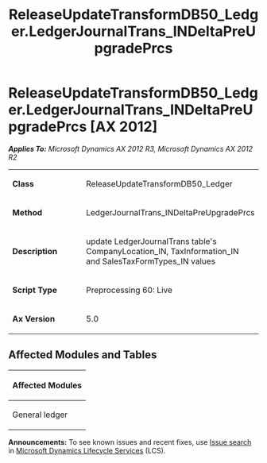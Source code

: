 ﻿---
title: ReleaseUpdateTransformDB50_Ledger.LedgerJournalTrans_INDeltaPreUpgradePrcs
TOCTitle: ReleaseUpdateTransformDB50_Ledger.LedgerJournalTrans_INDeltaPreUpgradePrcs
ms:assetid: 978aac61-151d-b923-b06b-cb0468bfe785
ms:mtpsurl: https://msdn.microsoft.com/en-us/library/JJ686216(v=AX.60)
ms:contentKeyID: 49709921
ms.date: 05/18/2015
mtps_version: v=AX.60
---

# ReleaseUpdateTransformDB50\_Ledger.LedgerJournalTrans\_INDeltaPreUpgradePrcs [AX 2012]


_**Applies To:** Microsoft Dynamics AX 2012 R3, Microsoft Dynamics AX 2012 R2_

<table>
<colgroup>
<col style="width: 50%" />
<col style="width: 50%" />
</colgroup>
<tbody>
<tr class="odd">
<td><p><strong>Class</strong></p></td>
<td><p>ReleaseUpdateTransformDB50_Ledger</p></td>
</tr>
<tr class="even">
<td><p><strong>Method</strong></p></td>
<td><p>LedgerJournalTrans_INDeltaPreUpgradePrcs</p></td>
</tr>
<tr class="odd">
<td><p><strong>Description</strong></p></td>
<td><p>update LedgerJournalTrans table's CompanyLocation_IN, TaxInformation_IN and SalesTaxFormTypes_IN values</p></td>
</tr>
<tr class="even">
<td><p><strong>Script Type</strong></p></td>
<td><p>Preprocessing 60: Live</p></td>
</tr>
<tr class="odd">
<td><p><strong>Ax Version</strong></p></td>
<td><p>5.0</p></td>
</tr>
</tbody>
</table>


## Affected Modules and Tables

<table>
<colgroup>
<col style="width: 100%" />
</colgroup>
<thead>
<tr class="header">
<th><p>Affected Modules</p></th>
</tr>
</thead>
<tbody>
<tr class="odd">
<td><p>General ledger</p></td>
</tr>
</tbody>
</table>

  
**Announcements:** To see known issues and recent fixes, use [Issue search](http://go.microsoft.com/fwlink/?linkid=389258) in [Microsoft Dynamics Lifecycle Services](http://go.microsoft.com/fwlink/?linkid=306505) (LCS).

